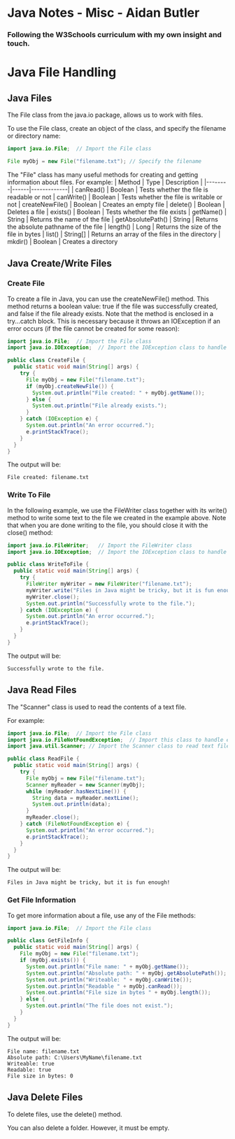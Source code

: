 # Java Notes - Misc - Aidan Butler
### Following the W3Schools curriculum with my own insight and touch.

# Java File Handling

## Java Files

The File class from the java.io package, allows us to work with files.

To use the File class, create an object of the class, and specify the filename or directory name:
```java
import java.io.File;  // Import the File class

File myObj = new File("filename.txt"); // Specify the filename
```

The "File" class has many useful methods for creating and getting information about files. For example:
| Method | Type | Description |
|--------|------|-------------|
| canRead() | Boolean | Tests whether the file is readable or not
| canWrite() | Boolean | Tests whether the file is writable or not
| createNewFile() | Boolean | Creates an empty file
| delete() | Boolean | Deletes a file
| exists() | Boolean | Tests whether the file exists
| getName() | String | Returns the name of the file
| getAbsolutePath() | String | Returns the absolute pathname of the file
| length() | Long | Returns the size of the file in bytes
| list() | String[] | Returns an array of the files in the directory
| mkdir() | Boolean | Creates a directory


## Java Create/Write Files

### Create File

To create a file in Java, you can use the createNewFile() method. This method returns a boolean value: true if the file was successfully created, and false if the file already exists. Note that the method is enclosed in a try...catch block. This is necessary because it throws an IOException if an error occurs (if the file cannot be created for some reason):
```java
import java.io.File;  // Import the File class
import java.io.IOException;  // Import the IOException class to handle errors

public class CreateFile {
  public static void main(String[] args) {
    try {
      File myObj = new File("filename.txt");
      if (myObj.createNewFile()) {
        System.out.println("File created: " + myObj.getName());
      } else {
        System.out.println("File already exists.");
      }
    } catch (IOException e) {
      System.out.println("An error occurred.");
      e.printStackTrace();
    }
  }
}
```

The output will be:

    File created: filename.txt

### Write To File

In the following example, we use the FileWriter class together with its write() method to write some text to the file we created in the example above. Note that when you are done writing to the file, you should close it with the close() method:
```java
import java.io.FileWriter;   // Import the FileWriter class
import java.io.IOException;  // Import the IOException class to handle errors

public class WriteToFile {
  public static void main(String[] args) {
    try {
      FileWriter myWriter = new FileWriter("filename.txt");
      myWriter.write("Files in Java might be tricky, but it is fun enough!");
      myWriter.close();
      System.out.println("Successfully wrote to the file.");
    } catch (IOException e) {
      System.out.println("An error occurred.");
      e.printStackTrace();
    }
  }
}
```

The output will be:

    Successfully wrote to the file. 



## Java Read Files

The "Scanner" class is used to read the contents of a text file.

For example:
```java
import java.io.File;  // Import the File class
import java.io.FileNotFoundException;  // Import this class to handle errors
import java.util.Scanner; // Import the Scanner class to read text files

public class ReadFile {
  public static void main(String[] args) {
    try {
      File myObj = new File("filename.txt");
      Scanner myReader = new Scanner(myObj);
      while (myReader.hasNextLine()) {
        String data = myReader.nextLine();
        System.out.println(data);
      }
      myReader.close();
    } catch (FileNotFoundException e) {
      System.out.println("An error occurred.");
      e.printStackTrace();
    }
  }
}
```

The output will be:

    Files in Java might be tricky, but it is fun enough! 

### Get File Information

To get more information about a file, use any of the File methods:
```java
import java.io.File;  // Import the File class

public class GetFileInfo { 
  public static void main(String[] args) {
    File myObj = new File("filename.txt");
    if (myObj.exists()) {
      System.out.println("File name: " + myObj.getName());
      System.out.println("Absolute path: " + myObj.getAbsolutePath());
      System.out.println("Writeable: " + myObj.canWrite());
      System.out.println("Readable " + myObj.canRead());
      System.out.println("File size in bytes " + myObj.length());
    } else {
      System.out.println("The file does not exist.");
    }
  }
}
```

The output will be:

    File name: filename.txt
    Absolute path: C:\Users\MyName\filename.txt
    Writeable: true
    Readable: true
    File size in bytes: 0 


## Java Delete Files

To delete files, use the delete() method.

You can also delete a folder. However, it must be empty.